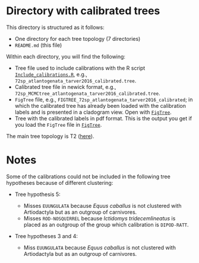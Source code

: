 # Directory with calibrated trees 
This directory is structured as it follows:   

   * One directory for each tree topology ($7$ directories)   
   * `README.md` (this file)   

Within each directory, you will find the following:   

   * Tree file used to include calibrations with the R script [`Include_calibrations.R`](https://github.com/sabifo4/mammals_dating/blob/main/01_SeqBayes_S1/01_BASEML/01_trees/01_calibtrees_72sp/Include_calibrations.R),
   e.g., `72sp_atlantogenata_tarver2016_calibrated.tree`.   
   * Calibrated tree file in newick format, e.g., `72sp_MCMCtree_atlantogenata_tarver2016_calibrated.tree`.   
   * `FigTree` file, e.g., `FIGTREE_72sp_atlantogenata_tarver2016_calibrated`; in which the calibrated tree has already been loaded with the calibration labels
     and is presented in a cladogram view. Open with [`FigTree`](http://tree.bio.ed.ac.uk/software/figtree/). 
   * Tree with the calibrated labels in pdf format. This is the output you get if
     you load the `FigTree` file in [`FigTree`](http://tree.bio.ed.ac.uk/software/figtree/).   

The main tree topology is T2 ([here](https://github.com/sabifo4/mammals_dating/blob/main/01_SeqBayes_S1/01_BASEML/01_trees/01_calibtrees_72sp/02_T2/72sp_atlantogenata_tarver2016_MCMCtree_calib.tree)). 

# Notes 
Some of the calibrations could not be included in the following
tree hypotheses because of different clustering:   

   * Tree hypothesis 5:   
      * Misses `EUUNGULATA` because _Equus caballus_ is not clustered
	    with Artiodactyla but as an outgroup of carnivores.   
      * Misses `ROD-NOSQUIRREL` because *Ictidomys tridecemlineatus* is
        placed as an outgroup of the group which calibration is `DIPOD-RATT`.   

   * Tree hypotheses 3 and 4:   
      * Miss `EUUNGULATA` because _Equus caballus_ is not clustered
	    with Artiodactyla but as an outgroup of carnivores.   
   
	   